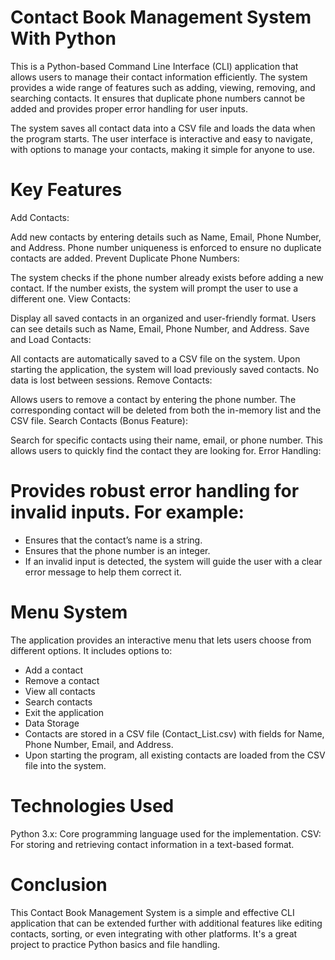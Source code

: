 # Contact Book Management System With Python
This is a Python-based Command Line Interface (CLI) application that allows users to manage their contact information efficiently. The system provides a wide range of features such as adding, viewing, removing, and searching contacts. It ensures that duplicate phone numbers cannot be added and provides proper error handling for user inputs.

The system saves all contact data into a CSV file and loads the data when the program starts. The user interface is interactive and easy to navigate, with options to manage your contacts, making it simple for anyone to use.

# Key Features
Add Contacts:

Add new contacts by entering details such as Name, Email, Phone Number, and Address.
Phone number uniqueness is enforced to ensure no duplicate contacts are added.
Prevent Duplicate Phone Numbers:

The system checks if the phone number already exists before adding a new contact. If the number exists, the system will prompt the user to use a different one.
View Contacts:

Display all saved contacts in an organized and user-friendly format. Users can see details such as Name, Email, Phone Number, and Address.
Save and Load Contacts:

All contacts are automatically saved to a CSV file on the system. Upon starting the application, the system will load previously saved contacts.
No data is lost between sessions.
Remove Contacts:

Allows users to remove a contact by entering the phone number. The corresponding contact will be deleted from both the in-memory list and the CSV file.
Search Contacts (Bonus Feature):

Search for specific contacts using their name, email, or phone number. This allows users to quickly find the contact they are looking for.
Error Handling:

# Provides robust error handling for invalid inputs. For example:
- Ensures that the contact’s name is a string.
- Ensures that the phone number is an integer.
- If an invalid input is detected, the system will guide the user with a clear error message to help them correct it.

# Menu System
The application provides an interactive menu that lets users choose from different options. It includes options to:
- Add a contact
- Remove a contact
- View all contacts
- Search contacts
- Exit the application
- Data Storage
- Contacts are stored in a CSV file (Contact_List.csv) with fields for Name, Phone Number, Email, and Address.
- Upon starting the program, all existing contacts are loaded from the CSV file into the system.

# Technologies Used
Python 3.x: Core programming language used for the implementation.
CSV: For storing and retrieving contact information in a text-based format.

# Conclusion
This Contact Book Management System is a simple and effective CLI application that can be extended further with additional features like editing contacts, sorting, or even integrating with other platforms. It's a great project to practice Python basics and file handling.
